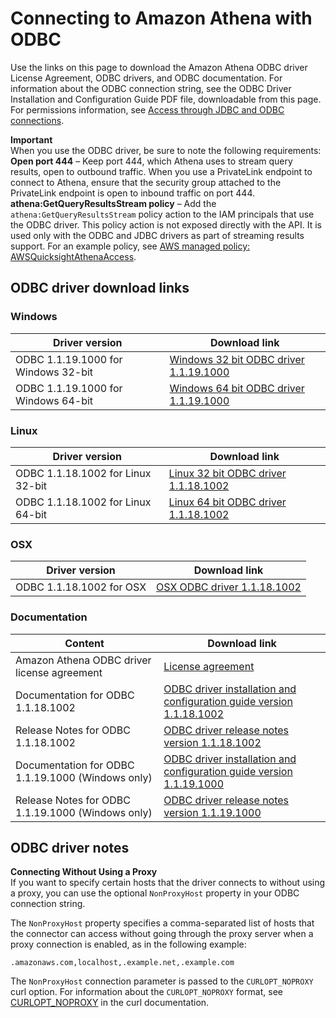 # Connecting to Amazon Athena with ODBC<a name="connect-with-odbc"></a>

Use the links on this page to download the Amazon Athena ODBC driver License Agreement, ODBC drivers, and ODBC documentation\. For information about the ODBC connection string, see the ODBC Driver Installation and Configuration Guide PDF file, downloadable from this page\. For permissions information, see [Access through JDBC and ODBC connections](policy-actions.md)\.

**Important**  
When you use the ODBC driver, be sure to note the following requirements:  
**Open port 444** – Keep port 444, which Athena uses to stream query results, open to outbound traffic\. When you use a PrivateLink endpoint to connect to Athena, ensure that the security group attached to the PrivateLink endpoint is open to inbound traffic on port 444\. 
**athena:GetQueryResultsStream policy** – Add the `athena:GetQueryResultsStream` policy action to the IAM principals that use the ODBC driver\. This policy action is not exposed directly with the API\. It is used only with the ODBC and JDBC drivers as part of streaming results support\. For an example policy, see [AWS managed policy: AWSQuicksightAthenaAccess](managed-policies.md#awsquicksightathenaaccess-managed-policy)\. 

## ODBC driver download links<a name="connect-with-odbc-driver-and-documentation-download-links"></a>

### Windows<a name="connect-with-odbc-windows"></a>


| Driver version | Download link | 
| --- | --- | 
| ODBC 1\.1\.19\.1000 for Windows 32\-bit | [Windows 32 bit ODBC driver 1\.1\.19\.1000](https://s3.amazonaws.com/athena-downloads/drivers/ODBC/SimbaAthenaODBC_1.1.19.1000/Windows/SimbaAthena_1.1.19.1000_32-bit.msi) | 
| ODBC 1\.1\.19\.1000 for Windows 64\-bit | [Windows 64 bit ODBC driver 1\.1\.19\.1000](https://s3.amazonaws.com/athena-downloads/drivers/ODBC/SimbaAthenaODBC_1.1.19.1000/Windows/SimbaAthena_1.1.19.1000_64-bit.msi) | 

### Linux<a name="connect-with-odbc-linux"></a>


| Driver version | Download link | 
| --- | --- | 
| ODBC 1\.1\.18\.1002 for Linux 32\-bit | [Linux 32 bit ODBC driver 1\.1\.18\.1002](https://s3.amazonaws.com/athena-downloads/drivers/ODBC/SimbaAthenaODBC_1.1.18.1002/Linux/simbaathena-1.1.18.1002-1.el7.i686.rpm) | 
| ODBC 1\.1\.18\.1002 for Linux 64\-bit | [Linux 64 bit ODBC driver 1\.1\.18\.1002](https://s3.amazonaws.com/athena-downloads/drivers/ODBC/SimbaAthenaODBC_1.1.18.1002/Linux/simbaathena-1.1.18.1002-1.el7.x86_64.rpm) | 

### OSX<a name="connect-with-odbc-osx"></a>


| Driver version | Download link | 
| --- | --- | 
| ODBC 1\.1\.18\.1002 for OSX | [OSX ODBC driver 1\.1\.18\.1002](https://s3.amazonaws.com/athena-downloads/drivers/ODBC/SimbaAthenaODBC_1.1.18.1002/OSX/SimbaAthena_1.1.18.1002.dmg) | 

### Documentation<a name="connect-with-odbc-driver-documentation"></a>


| Content | Download link | 
| --- | --- | 
| Amazon Athena ODBC driver license agreement |  [License agreement](https://s3.amazonaws.com/athena-downloads/agreement/ODBC/Amazon+Athena+ODBC+Driver+License+Agreement.pdf)  | 
| Documentation for ODBC 1\.1\.18\.1002 | [ODBC driver installation and configuration guide version 1\.1\.18\.1002](https://s3.amazonaws.com/athena-downloads/drivers/ODBC/SimbaAthenaODBC_1.1.18.1002/docs/Simba+Amazon+Athena+ODBC+Connector+Install+and+Configuration+Guide.pdf) | 
| Release Notes for ODBC 1\.1\.18\.1002 | [ODBC driver release notes version 1\.1\.18\.1002](https://s3.amazonaws.com/athena-downloads/drivers/ODBC/SimbaAthenaODBC_1.1.18.1002/docs/release-notes.txt) | 
| Documentation for ODBC 1\.1\.19\.1000 \(Windows only\) | [ODBC driver installation and configuration guide version 1\.1\.19\.1000](https://s3.amazonaws.com/athena-downloads/drivers/ODBC/SimbaAthenaODBC_1.1.19.1000/docs/Simba+Amazon+Athena+ODBC+Connector+Install+and+Configuration+Guide.pdf) | 
| Release Notes for ODBC 1\.1\.19\.1000 \(Windows only\) | [ODBC driver release notes version 1\.1\.19\.1000](https://s3.amazonaws.com/athena-downloads/drivers/ODBC/SimbaAthenaODBC_1.1.19.1000/docs/release-notes.txt) | 

## ODBC driver notes<a name="connect-with-odbc-configuration"></a>

**Connecting Without Using a Proxy**  
If you want to specify certain hosts that the driver connects to without using a proxy, you can use the optional `NonProxyHost` property in your ODBC connection string\.

The `NonProxyHost` property specifies a comma\-separated list of hosts that the connector can access without going through the proxy server when a proxy connection is enabled, as in the following example:

```
.amazonaws.com,localhost,.example.net,.example.com
```

The `NonProxyHost` connection parameter is passed to the `CURLOPT_NOPROXY` curl option\. For information about the `CURLOPT_NOPROXY` format, see [CURLOPT\_NOPROXY](https://curl.se/libcurl/c/CURLOPT_NOPROXY.html) in the curl documentation\. 